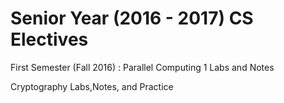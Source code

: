 # Senior Year (2016 - 2017) CS Electives
First Semester (Fall 2016) :
Parallel Computing 1 Labs and Notes

Cryptography Labs,Notes, and Practice


